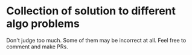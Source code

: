 # Collection of solution to different algo problems

Don't judge too much. Some of them may be incorrect at all. Feel free to comment and make PRs.
